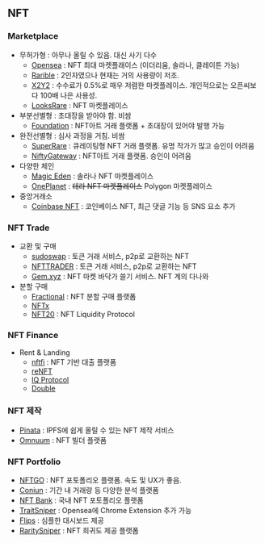 ## NFT 

### Marketplace

- 무허가형 : 아무나 올릴 수 있음. 대신 사기 다수
  - [Opensea](https://opensea.io/) : NFT 최대 마켓플래이스 (이더리움, 솔라나, 클레이튼 가능)
  - [Rarible](https://rarible.com/) : 2인자였으나 현재는 거의 사용량이 저조.
  - [X2Y2](https://x2y2.io/) : 수수료가 0.5%로 매우 저렴한 마켓플레이스. 개인적으로는 오픈씨보다 100배 나은 사용성.
  - [LooksRare](https://looksrare.org/) : NFT 마켓플레이스
- 부분선별형 : 초대장을 받아야 함. 비쌈
  - [Foundation](https://foundation.app/) : NFT아트 거래 플랫폼 + 초대장이 있어야 발행 가능
- 완전선별형 : 심사 과정을 거침. 비쌈
  - [SuperRare](https://superrare.com/) : 큐레이팅형 NFT 거래 플랫폼. 유명 작가가 많고 승인이 어려움
  - [NiftyGateway](https://niftygateway.com/) : NFT아트 거래 플랫폼. 승인이 어려움
- 다양한 체인
  - [Magic Eden](https://magiceden.io/) : 솔라나 NFT 마켓플레이스
  - [OnePlanet](https://www.oneplanetnft.io/) : ~~테라 NFT 마켓플레이스~~ Polygon 마켓플레이스
- 중앙거래소
  - [Coinbase NFT](https://nft.coinbase.com/) : 코인베이스 NFT, 최근 댓글 기능 등 SNS 요소 추가

### NFT Trade 

- 교환 및 구매
  - [sudoswap](https://sudoswap.xyz/) : 토큰 거래 서비스, p2p로 교환하는 NFT
  - [NFTTRADER](https://www.nfttrader.io/) : 토큰 거래 서비스, p2p로 교환하는 NFT
  - [Gem.xyz](https://www.gem.xyz/) : NFT 마켓 바닥가 쓸기 서비스. NFT 계의 다나와
- 분할 구매
  - [Fractional](https://fractional.art/) : NFT 분할 구매 플랫폼
  - [NFTx](https://nftx.io/)
  - [NFT20](https://nft20.io/) : NFT Liquidity Protocol

### NFT Finance

- Rent & Landing
  - [nftfi](https://www.nftfi.com/) : NFT 기반 대출 플랫폼
  - [reNFT](https://www.renft.io/)
  - [IQ Protocol](https://iq.space/)
  - [Double](https://double.one/)

### NFT 제작

- [Pinata](https://www.pinata.cloud/) : IPFS에 쉽게 올릴 수 있는 NFT 제작 서비스
- [Omnuum](https://omnuum.io/) : NFT 빌더 플랫폼

### NFT Portfolio

- [NFTGO](https://nftgo.io/) : NFT 포토폴리오 플랫폼. 속도 및 UX가 좋음. 
- [Coniun](https://coniun.io/) : 기간 내 거래량 등 다양한 분석 플랫폼
- [NFT Bank](https://nftbank.ai/) : 국내 NFT 포토폴리오 플랫폼
- [TraitSniper](https://www.traitsniper.com/) : Opensea에 Chrome Extension 추가 가능
- [Flips](https://www.flips.finance/) : 심플한 대시보드 제공
- [RaritySniper](https://raritysniper.com/) : NFT 희귀도 제공 플랫폼